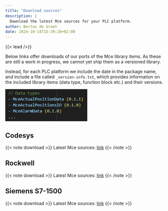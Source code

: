 ```yaml
---
title: "Download sources"
description: |
  Download the latest Mce sources for your PLC platform.
author: Bertus de Groot
date: 2024-10-14T15:39:20+02:00
---
```


{{< lead />}}

Below links offer downloads of our ports of the Mce library items.
As these are still a work in progress, we cannot yet ship them as a
versioned library.

Instead, for each PLC platform we include the date in the package name, and
include a file called `_version-info.txt`, which provides information on the
included library items (data type, function block etc.) and their versions.

![version-info-example](version-info-example.png "Example of a `_version-info.txt` file")

## Codesys

{{< note download >}}
Latest Mce sources: [link](https://yshare.yaskawa.eu.com/index.php/s/zZoHciH8Ksa8wDN)
{{< /note >}}

## Rockwell

{{< note download >}}
Latest Mce sources: [link](https://yshare.yaskawa.eu.com/index.php/s/2SqxzQj6oqfsmtL)
{{< /note >}}

## Siemens S7-1500

{{< note download >}}
Latest Mce sources: [link](https://yshare.yaskawa.eu.com/index.php/s/WJdrrr8Mty94XB5)
{{< /note >}}

